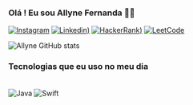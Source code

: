 ### Olá ! Eu sou Allyne Fernanda 🖐🏻

[![Instagram](https://img.shields.io/badge/Gmail-D14836?style=for-the-badge&logo=gmail&logoColor=white)](https://gmail.com/allynefernanda12@gmail.com)
[![Linkedin](https://img.shields.io/badge/LinkedIn-0077B5?style=for-the-badge&logo=linkedin&logoColor=white))](https://linkedin.com/allyne-fernanda-5a3312231)
[![HackerRank](https://img.shields.io/badge/-Hackerrank-2EC866?style=for-the-badge&logo=HackerRank&logoColor=white))](https://hackerrank.com/allyne_sobrinho)
[![LeetCode](https://img.shields.io/badge/-LeetCode-FFA116?style=for-the-badge&logo=LeetCode&logoColor=black)](https://leetcode.com/fernandavso)

![Allyne GitHub stats](https://github-readme-stats.vercel.app/api?username=allynefernanda&show_icons=true&theme=tokyonight)

### Tecnologias que eu uso no meu dia
<div style="display: inline_block"><br/>
  <img align="center" alt="Java" src="https://img.shields.io/badge/Java-ED8B00?style=for-the-badge&logo=openjdk&logoColor=white" />
  <img align="center" alt="Swift" src="https://img.shields.io/badge/Swift-FA7343?style=for-the-badge&logo=swift&logoColor=white" />
</div><br/>
